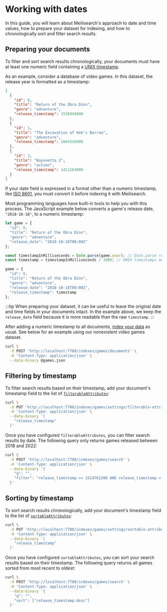 # Working with dates

In this guide, you will learn about Meilisearch's approach to date and time values, how to prepare your dataset for indexing, and how to chronologically sort and filter search results.

## Preparing your documents

To filter and sort search results chronologically, your documents must have at least one numeric field containing a [UNIX timestamp](https://kb.narrative.io/what-is-unix-time).

As an example, consider a database of video games. In this dataset, the release year is formatted as a timestamp:

```json
[
  {
    "id": 0,
    "title": "Return of the Obra Dinn",
    "genre": "adventure",
    "release_timestamp": 1538949600
  },
  {
    "id": 1,
    "title": "The Excavation of Hob's Barrow",
    "genre": "adventure",
    "release_timestamp": 1664316000
  },
  {
    "id": 2,
    "title": "Bayonetta 2",
    "genre": "action",
    "release_timestamp": 1411164000
  }
]
```

If your date field is expressed in a format other than a numeric timestamp, like [ISO 8601](https://www.iso.org/iso-8601-date-and-time-format.html), you must convert it before indexing it with Meilisearch.

Most programming languages have built-in tools to help you with this process. The JavaScript example below converts a game's release date, `"2018-10-18"`, to a numeric timestamp:

```js
let game = {
  "id": 0,
  "title": "Return of the Obra Dinn",
  "genre": "adventure",
  "release_date": "2018-10-18T00:00Z"
};

const timestampInMilliseconds = Date.parse(game.year); // Date.parse returns the timestamp in milliseconds
const timestamp = timestampInMilliseconds / 1000; // UNIX timestamps must be in seconds

game = {
  "id": 0,
  "title": "Return of the Obra Dinn",
  "genre": "adventure",
  "release_date": "2018-10-18T00:00Z",
  "release_timestamp": timestamp
};
```

:::tip
When preparing your dataset, it can be useful to leave the original date and time fields in your documents intact. In the example above, we keep the `release_date` field because it is more readable than the raw `timestamp`.
:::

After adding a numeric timestamp to all documents, [index your data](/reference/api/documents.md#add-or-replace-documents) as usual. See below for an example using our nonexistent video games dataset.

```sh
curl \
  -X POST 'http://localhost:7700/indexes/games/documents' \
  -H 'Content-Type: application/json' \
  --data-binary @games.json
```

## Filtering by timestamp

To filter search results based on their timestamp, add your document's timestamp field to the list of [`filterableAttributes`](/reference/api/settings.md#update-filterable-attributes):

```sh
curl \
  -X PUT 'http://localhost:7700/indexes/games/settings/filterable-attributes' \
  -H 'Content-Type: application/json' \
  --data-binary '[
    "release_timestamp"
  ]'
```

Once you have configured `filterableAttributes`, you can filter search results by date. The following query only returns games released between 2018 and 2022:

```sh
curl \
  -X POST 'http://localhost:7700/indexes/games/search' \
  -H 'Content-Type: application/json' \
  --data-binary '{
    "q": "",
    "filter": "release_timestamp >= 1514761200 AND release_timestamp < 1672527600"
  }'
```

## Sorting by timestamp

To sort search results chronologically, add your document's timestamp field to the list of [`sortableAttributes`](/reference/api/settings.md#update-sortable-attributes):

```sh
curl \
  -X PUT 'http://localhost:7700/indexes/games/settings/sortable-attributes' \
  -H 'Content-Type: application/json' \
  --data-binary '[
    "release_timestamp"
  ]'
```

Once you have configured `sortableAttributes`, you can sort your search results based on their timestamp. The following query returns all games sorted from most recent to oldest:

```sh
curl \
  -X POST 'http://localhost:7700/indexes/games/search' \
  -H 'Content-Type: application/json' \
  --data-binary '{
    "q": "",
    "sort": ["release_timestamp:desc"]
  }'
```
